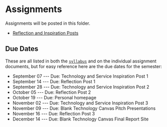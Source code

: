 # Assignments

Assignments will be posted in this folder.

- [Reflection and Inspiration Posts](reflection_and_inspiration_posts.md)

<!-- - [Personal Homepage](personal_homepage.md)
- [Blank Technology Canvas Pitch Presentation](blank_technology_presentation.md)
- [Blank Technology Canvas Report](blank_technology_canvas_report.md)
 -->

## Due Dates

These are all listed in both the [`syllabus`](../syllabus) and on the individual assignment documents, but for easy reference here are the due dates for the semester:

-  September 07 --- Due: Technology and Service Inspiration Post 1
-  September 14 --- Due: Reflection Post 1
-  September 28 --- Due: Technology and Service Inspiration Post 2
-  October 05 --- Due: Reflection Post 2
-  October 19 --- Due: Personal homepage
-  November 02 --- Due: Technology and Service Inspiration Post 3
-  November 09 --- Due: Blank Technology Canvas Pitch Presentations
-  November 16 --- Due: Reflection Post 3
-  December 14 --- Due: Blank Technology Canvas Final Report Site
